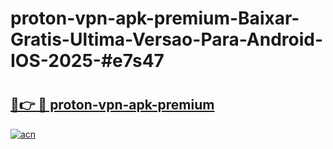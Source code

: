 # proton-vpn-apk-premium-Baixar-Gratis-Ultima-Versao-Para-Android-IOS-2025-#e7s47

# <h2><a href="https://ainizakaria.my?title=proton-vpn-apk-premium&ref=25M">🔗👉 🔴 proton-vpn-apk-premium</a></h2>

[![acn](https://github.com/user-attachments/assets/0f9c940e-d8b0-45ae-aac7-cd30a18b3e1c)](https://ainizakaria.my?title=proton-vpn-apk-premium&ref=25M)

